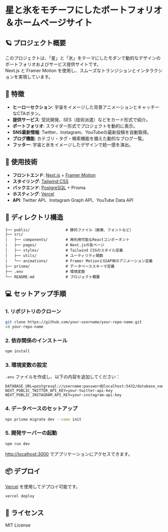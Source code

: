 # 星と氷をモチーフにしたポートフォリオ＆ホームページサイト

## 🪐 プロジェクト概要
このプロジェクトは、「星」と「氷」をテーマにしたモダンで動的なデザインのポートフォリオおよびサービス提供サイトです。  
Next.js と Framer Motion を使用し、スムーズなトランジションとインタラクションを実現しています。

## 🌟 特徴
- **ヒーローセクション**: 宇宙をイメージした背景アニメーションとキャッチーなCTAボタン。
- **提供サービス**: 受託開発、SES（技術派遣）などをカード形式で紹介。
- **ポートフォリオ**: スライダー形式でプロジェクトを動的に表示。
- **SNS最新情報**: Twitter、Instagram、YouTubeの最新投稿を自動取得。
- **ブログ機能**: カテゴリ・タグ・検索機能を備えた動的なブログ一覧。
- **フッター**: 宇宙と氷をイメージしたデザインで統一感を演出。

## 🚀 使用技術
- **フロントエンド**: [Next.js](https://nextjs.org/) + [Framer Motion](https://www.framer.com/motion/)
- **スタイリング**: [Tailwind CSS](https://tailwindcss.com/)
- **バックエンド**: [PostgreSQL](https://www.postgresql.org/) + Prisma
- **ホスティング**: [Vercel](https://vercel.com/)
- **API**: Twitter API、Instagram Graph API、YouTube Data API

## 📂 ディレクトリ構造
```
├── public/                # 静的ファイル（画像、フォントなど）
├── src/
│   ├── components/        # 再利用可能なReactコンポーネント
│   ├── pages/             # Next.jsの各ページ
│   ├── styles/            # Tailwind CSSのスタイル定義
│   ├── utils/             # ユーティリティ関数
│   └── animations/        # Framer MotionとGSAP用のアニメーション定義
├── prisma/                # データベーススキーマ定義
├── .env                   # 環境変数
└── README.md              # プロジェクト概要
```

## 💻 セットアップ手順
### 1. リポジトリのクローン
```bash
git clone https://github.com/your-username/your-repo-name.git
cd your-repo-name
```

### 2. 依存関係のインストール
```bash
npm install
```

### 3. 環境変数の設定
`.env` ファイルを作成し、以下の内容を追加してください：
```
DATABASE_URL=postgresql://username:password@localhost:5432/database_name
NEXT_PUBLIC_TWITTER_API_KEY=your-twitter-api-key
NEXT_PUBLIC_INSTAGRAM_API_KEY=your-instagram-api-key
```

### 4. データベースのセットアップ
```bash
npx prisma migrate dev --name init
```

### 5. 開発サーバーの起動
```bash
npm run dev
```
[http://localhost:3000](http://localhost:3000) でアプリケーションにアクセスできます。

## 📦 デプロイ
[Vercel](https://vercel.com/) を使用してデプロイ可能です。
```bash
vercel deploy
```

## 📄 ライセンス
MIT License
